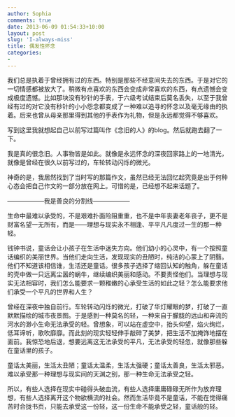 ```yaml
---
author: Sophia
comments: true
date: 2013-06-09 01:54:33+10:00
layout: post
slug: 'I-always-miss'
title: 偶发性怀念
categories:
-
---
```


我们总是执着于曾经拥有过的东西。特别是那些不经意间失去的东西。于是对它的一切情感都被放大了。稍微有点喜欢的东西会变成非常喜欢的东西，有点遗憾会变成极度遗憾。比如那块没有秒针的手表，于六级考试结束后莫名丢失，以至于我曾经有过的对它没有秒针的小小怨念都变成了一种难以追寻的怀念以及毫无缘由的执着。后来也曾从母亲那里得到其他的手表作为礼物，但是永远都觉得不够喜欢。

写到这里我就想起自己以前写过篇叫作《念旧的人》的blog。然后就跑去翻了一下。

我是真的很念旧。人事物皆是如此。就像是永远怀念的深夜回家路上的一地清光，就像是曾经在很久以前写过的，车轮转动闪烁的微光。

神奇的是，我居然找到了当时写的那篇作文，虽然已经无法回忆起究竟是出于何种心态会把自己作文的一部分放在网上。可惜的是，已经想不起来话题了。

——————我是善良的分割线——————

生命中最难以承受的，不是艰难扑面险阻重重，也不是中年丧妻老年丧子，更不是财富名望一无所有，而是——理想与现实永不相逢、平平凡凡度过一生的那一种轻。

钱钟书说，童话会让小孩子在生活中迷失方向。他们幼小的心灵中，有一个按照童话编织的美丽世界。当他们走向生活，发现现实的丑陋时，纯洁的心蒙上了阴翳。他们不知道该相信谁，生活还是童话。很多孩子选择了缩回认知的触角，躲在童话的壳中做一只远离尘嚣的蜗牛，继续编织美丽和感动。不要责怪他们。当理想与现实无法相容时，我们怎么能要求一颗稚嫩的心承受生活的如此之轻？怎么能要求他们承受一个平凡的世界和人生？

曾经在深夜中独自前行。车轮转动闪烁的微光，打破了华灯耀眼的梦，打破了一直默默描绘的城市夜景图。于是感到一种莫名的轻，一种来自于朦胧的远山和奔流的河水的渺小生命无法承受的轻。曾想象，可以站在虚空中，抬头仰望，焰火绚烂，低耳谛听，歌吹靡靡。而此刻的现实轻轻伸手敲碎了美梦，把生活不加掩饰地摆在面前。我惊恐地后退，想要远离这无法承受的平凡，无法承受的轻忽，就像那些躲在童话里的孩子。

童话太美丽，生活太丑陋；童话太温柔，生活太强硬；童话太善良，生活太邪恶。难以承受那一种理想与现实间的天渊之别，那一种生命无法承受之轻。

所以，有些人选择在现实中碰得头破血流，有些人选择庸庸碌碌无所作为放弃理想，有些人选择离开这个物欲横流的社会。然而生活毕竟不是童话，不能在觉得痛苦时合拢书页，只能去承受这一份轻，这一份生命不能承受之轻，童话般的轻。